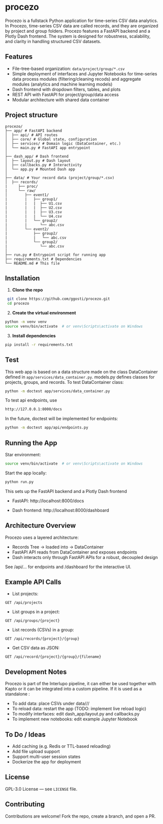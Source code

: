 # procezo
Procezo is a fullstack Python application for time-series CSV data analytics. In Procezo, time-series CSV data are called records, and they are organized by project and group folders. Procezo features a FastAPI backend and a Plotly Dash frontend. The system is designed for robustness, scalability, and clarity in handling structured CSV datasets.


## Features

- File-tree-based organization: `data/project/group/*.csv`
- Simple deployment of interfaces and Jupyter Notebooks for time-series data process modules (filtering/cleaning recods) and aggregate modules (analytics and machine learning models)
- Dash frontend with dropdown filters, tables, and plots
- REST API with FastAPI for project/group/data access
- Modular architecture with shared data container

## Project structure

```
procezo/
├── app/ # FastAPI backend
│  ├── api/ # API routes
│  ├── core/ # Global state, configuration
│  ├── services/ # Domain logic (DataContainer, etc.)
│  └── main.py # FastAPI app entrypoint
│
├── dash_app/ # Dash frontend
│  ├── layout.py # Dash layout
│  ├── callbacks.py # Interactivity
│  └── app.py # Mounted Dash app
│
├── data/ # Your record data (project/group/*.csv)
│  ├── records/
|     ├── proc/
|     └── raw/
│        ├── event1/
|        |   ├── group1/
|        |   |  ├── U1.csv
|        |   |  ├── U2.csv
|        |   |  ├── U3.csv
|        |   |  └── U4.csv
|        |   └── group2/
|        |      └── abc.csv
│        └── event2/
|            ├── group2/
|            |   └── abc.csv
|            └── group2/
|               └── abc.csv
│
├── run.py # Entrypoint script for running app
├── requirements.txt # Dependencies
└── README.md # This file
```

## Installation

1. **Clone the repo**

```bash
 git clone https://github.com/ggosti/procezo.git
 cd procezo
```

2. **Create the virtual environment**

```bash
python -m venv venv
source venv/bin/activate  # or venv\Scripts\activate on Windows
```

3. **Install dependencies**

```bash
pip install -r requirements.txt
```
## Test

This web app is based on a data structure made on the class DataContainer defined in `app/services/data_container.py`. 
models.py defines classes for projects, groups, and records.
To test DataContainer class:
```bash
python -m doctest app/services/data_container.py
```
To test api endpoints, use 
```bash
http://127.0.0.1:8000/docs
```
In the future, doctest will be implemented for endpoints:
```bash
python -m doctest app/api/endpoints.py
```

## Running the App

Star environment:
```bash
source venv/bin/activate  # or venv\Scripts\activate on Windows
```
Start the app locally:
```bash
python run.py
```

This sets up the FastAPI backend and a Plotly Dash frontend

- FastAPI: http://localhost:8000/docs

- Dash frontend: http://localhost:8000/dashboard

## Architecture Overview

Procezo uses a layered architecture:
- Records Tree → loaded into → DataContainer
- FastAPI API reads from DataContainer and exposes endpoints
- Dash interacts only through FastAPI APIs for a robust, decoupled design

See /api/... for endpoints and /dashboard for the interactive UI.
  
## Example API Calls

- List projects:

```
GET /api/projects
```
- List groups in a project:

```
GET /api/groups/{project}
```

- List records (CSVs) in a group:

```
GET /api/records/{project}/{group}
```
- Get CSV data as JSON:

```
GET /api/record/{project}/{group}/{filename}
```

## Development Notes

Procezo is part of the Interlupo pipeline, it can either be used together with Kapto or it can be integrated into a custom pipeline.
If it is used as a standalone :
- To add data: place CSVs under data/<project>/<group>/
- To reload data: restart the app (TODO: implement live reload logic)
- To modify interfaces: edit dash_app/layout.py and callbacks.py
- To implement new notebooks: edit example Jupyter Notebook

## To Do / Ideas

- Add caching (e.g. Redis or TTL-based reloading)
- Add file upload support
- Support multi-user session states
- Dockerize the app for deployment

## License

GPL-3.0 License — see `LICENSE` file.

## Contributing
Contributions are welcome! Fork the repo, create a branch, and open a PR.

